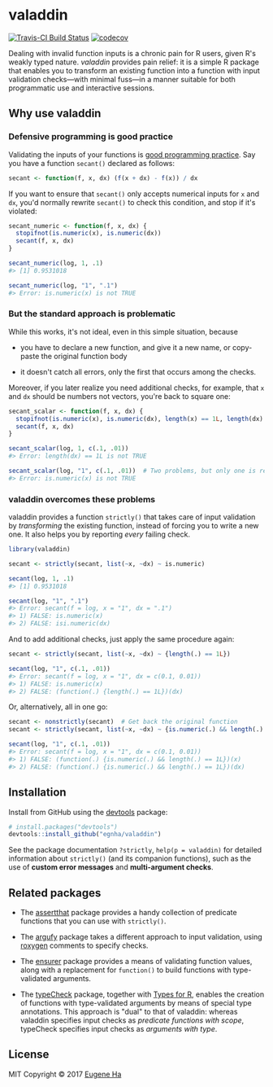 # valaddin

[![Travis-CI Build Status](https://travis-ci.org/egnha/valaddin.svg?branch=master)](https://travis-ci.org/egnha/valaddin)
[![codecov](https://codecov.io/gh/egnha/valaddin/branch/master/graph/badge.svg)](https://codecov.io/gh/egnha/valaddin)

Dealing with invalid function inputs is a chronic pain for R users, given R's 
weakly typed nature. _valaddin_ provides pain relief: it is a simple R package 
that enables you to transform an existing function into a function with input
validation checks—with minimal fuss—in a manner suitable for both programmatic
use and interactive sessions.

## Why use valaddin

### Defensive programming is good practice

Validating the inputs of your functions is [good programming
practice](http://adv-r.had.co.nz/Exceptions-Debugging.html#defensive-programming).
Say you have a function `secant()` declared as follows:

```R
secant <- function(f, x, dx) (f(x + dx) - f(x)) / dx
```

If you want to ensure that `secant()` only accepts numerical inputs for `x` and
`dx`, you'd normally rewrite `secant()` to check this condition, and stop if
it's violated:

```R
secant_numeric <- function(f, x, dx) {
  stopifnot(is.numeric(x), is.numeric(dx))
  secant(f, x, dx)
}

secant_numeric(log, 1, .1)
#> [1] 0.9531018

secant_numeric(log, "1", ".1")
#> Error: is.numeric(x) is not TRUE
```

### But the standard approach is problematic

While this works, it's not ideal, even in this simple situation, because

* you have to declare a new function, and give it a new name, or copy-paste the
original function body

* it doesn't catch all errors, only the first that occurs among the checks.

Moreover, if you later realize you need additional checks, for example, that `x`
and `dx` should be numbers not vectors, you're back to square one:

```R
secant_scalar <- function(f, x, dx) {
  stopifnot(is.numeric(x), is.numeric(dx), length(x) == 1L, length(dx) == 1L)
  secant(f, x, dx)
}

secant_scalar(log, 1, c(.1, .01))
#> Error: length(dx) == 1L is not TRUE

secant_scalar(log, "1", c(.1, .01))  # Two problems, but only one is reported
#> Error: is.numeric(x) is not TRUE
```

### valaddin overcomes these problems

valaddin provides a function `strictly()` that takes care of input validation by
*transforming* the existing function, instead of forcing you to write a new one.
It also helps you by reporting *every* failing check.

```R
library(valaddin)

secant <- strictly(secant, list(~x, ~dx) ~ is.numeric)

secant(log, 1, .1)
#> [1] 0.9531018

secant(log, "1", ".1")
#> Error: secant(f = log, x = "1", dx = ".1")
#> 1) FALSE: is.numeric(x)
#> 2) FALSE: isi.numeric(dx)
```

And to add additional checks, just apply the same procedure again:

```R
secant <- strictly(secant, list(~x, ~dx) ~ {length(.) == 1L})

secant(log, "1", c(.1, .01))
#> Error: secant(f = log, x = "1", dx = c(0.1, 0.01))
#> 1) FALSE: is.numeric(x)
#> 2) FALSE: (function(.) {length(.) == 1L})(dx)
```

Or, alternatively, all in one go:

```R
secant <- nonstrictly(secant)  # Get back the original function
secant <- strictly(secant, list(~x, ~dx) ~ {is.numeric(.) && length(.) == 1L})

secant(log, "1", c(.1, .01))
#> Error: secant(f = log, x = "1", dx = c(0.1, 0.01))
#> 1) FALSE: (function(.) {is.numeric(.) && length(.) == 1L})(x)
#> 2) FALSE: (function(.) {is.numeric(.) && length(.) == 1L})(dx)
```

## Installation

Install from GitHub using the [devtools](https://github.com/hadley/devtools)
package:

```R
# install.packages("devtools")
devtools::install_github("egnha/valaddin")
```

See the package documentation `?strictly`, `help(p = valaddin)` for detailed 
information about `strictly()` (and its companion functions), such as the use of
**custom error messages** and **multi-argument checks**.

## Related packages

* The [assertthat](https://github.com/hadley/assertthat) package provides a 
handy collection of predicate functions that you can use with `strictly()`.

* The [argufy](https://github.com/gaborcsardi/argufy) package takes a different 
approach to input validation, using
[roxygen](https://github.com/klutometis/roxygen) comments to specify checks.

* The [ensurer](https://github.com/smbache/ensurer) package provides a means of 
validating function values, along with a replacement for `function()` to build 
functions with type-validated arguments.

* The [typeCheck](https://github.com/jimhester/typeCheck) package, together with
[Types for R](https://github.com/jimhester/types), enables the creation of 
functions with type-validated arguments by means of special type annotations.
This approach is "dual" to that of valaddin: whereas valaddin specifies input
checks as _predicate functions with scope_, typeCheck specifies input checks as
_arguments with type_.

## License

MIT Copyright © 2017 [Eugene Ha](https://github.com/egnha)
